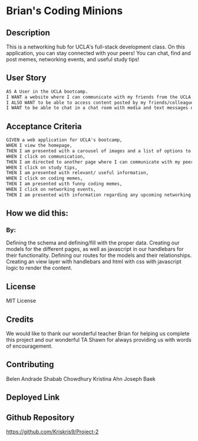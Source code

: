 # Brian's Coding Minions

## Description 
This is a networking hub for UCLA's full-stack development class. On this application, you can stay connected with your peers! You can chat, find and post memes, networking events, and useful study tips! 

## User Story
```md
AS A User in the UCLA bootcamp. 
I WANT a website where I can communicate with my friends from the UCLA bootcamp.
I ALSO WANT to be able to access content posted by my friends/colleagues from the bootcamp.
I WANT to be able to chat in a chat room with media and text messages on a message board.
```
 
## Acceptance Criteria
```md
GIVEN a web application for UCLA's bootcamp, 
WHEN I view the homepage,
THEN I am presented with a carousel of images and a list of options to choose from (communication, tech news, study tips, coding memes, and networking events),
WHEN I click on communication,
THEN I am directed to another page where I can communicate with my peers,
WHEN I click on study tips, 
THEN I am presented with relevant/ useful information,
WHEN I click on coding memes,
THEN I am presented with funny coding memes,
WHEN I click on networking events,
THEN I am presented with information regarding any upcoming networking events. 
```
## How we did this:

### By:
Defining the schema and defining/fill with the proper data.
Creating our models for the different pages, as well as javascript in our handlebars for their functionality.
Defining our routes for the models and their relationships.
Creating an view layer with handlebars and html with css with javascript logic to render the content.

## License 
MIT License

## Credits
We would like to thank our wonderful teacher Brian for helping us complete this project and our wonderful TA Shawn for always providing us with words of encouragement. 

## Contributing

Belen Andrade 
Shabab Chowdhury
Kristina Ahn
Joseph Baek


## Deployed Link


## Github Repository
https://github.com/Kriskris9/Project-2 

